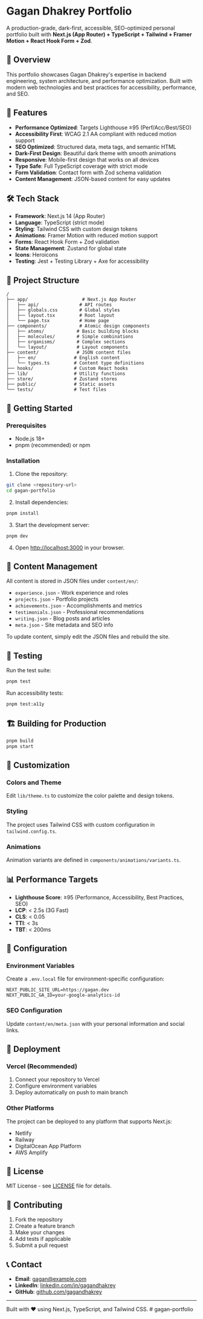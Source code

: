 # Gagan Dhakrey Portfolio

A production-grade, dark-first, accessible, SEO-optimized personal portfolio built with **Next.js (App Router) + TypeScript + Tailwind + Framer Motion + React Hook Form + Zod**.

## 🎯 Overview

This portfolio showcases Gagan Dhakrey's expertise in backend engineering, system architecture, and performance optimization. Built with modern web technologies and best practices for accessibility, performance, and SEO.

## 🚀 Features

- **Performance Optimized**: Targets Lighthouse ≥95 (Perf/Acc/Best/SEO)
- **Accessibility First**: WCAG 2.1 AA compliant with reduced motion support
- **SEO Optimized**: Structured data, meta tags, and semantic HTML
- **Dark-First Design**: Beautiful dark theme with smooth animations
- **Responsive**: Mobile-first design that works on all devices
- **Type Safe**: Full TypeScript coverage with strict mode
- **Form Validation**: Contact form with Zod schema validation
- **Content Management**: JSON-based content for easy updates

## 🛠 Tech Stack

- **Framework**: Next.js 14 (App Router)
- **Language**: TypeScript (strict mode)
- **Styling**: Tailwind CSS with custom design tokens
- **Animations**: Framer Motion with reduced motion support
- **Forms**: React Hook Form + Zod validation
- **State Management**: Zustand for global state
- **Icons**: Heroicons
- **Testing**: Jest + Testing Library + Axe for accessibility

## 📁 Project Structure

```
/
├── app/                    # Next.js App Router
│   ├── api/               # API routes
│   ├── globals.css        # Global styles
│   ├── layout.tsx         # Root layout
│   └── page.tsx           # Home page
├── components/            # Atomic design components
│   ├── atoms/            # Basic building blocks
│   ├── molecules/        # Simple combinations
│   ├── organisms/        # Complex sections
│   └── layout/           # Layout components
├── content/              # JSON content files
│   ├── en/              # English content
│   └── types.ts         # Content type definitions
├── hooks/               # Custom React hooks
├── lib/                 # Utility functions
├── store/               # Zustand stores
├── public/              # Static assets
└── tests/               # Test files
```

## 🚀 Getting Started

### Prerequisites

- Node.js 18+ 
- pnpm (recommended) or npm

### Installation

1. Clone the repository:
```bash
git clone <repository-url>
cd gagan-portfolio
```

2. Install dependencies:
```bash
pnpm install
```

3. Start the development server:
```bash
pnpm dev
```

4. Open [http://localhost:3000](http://localhost:3000) in your browser.

## 📝 Content Management

All content is stored in JSON files under `content/en/`:

- `experience.json` - Work experience and roles
- `projects.json` - Portfolio projects
- `achievements.json` - Accomplishments and metrics
- `testimonials.json` - Professional recommendations
- `writing.json` - Blog posts and articles
- `meta.json` - Site metadata and SEO info

To update content, simply edit the JSON files and rebuild the site.

## 🧪 Testing

Run the test suite:

```bash
pnpm test
```

Run accessibility tests:

```bash
pnpm test:a11y
```

## 🏗 Building for Production

```bash
pnpm build
pnpm start
```

## 🎨 Customization

### Colors and Theme

Edit `lib/theme.ts` to customize the color palette and design tokens.

### Styling

The project uses Tailwind CSS with custom configuration in `tailwind.config.ts`.

### Animations

Animation variants are defined in `components/animations/variants.ts`.

## 📊 Performance Targets

- **Lighthouse Score**: ≥95 (Performance, Accessibility, Best Practices, SEO)
- **LCP**: < 2.5s (3G Fast)
- **CLS**: < 0.05
- **TTI**: < 3s
- **TBT**: < 200ms

## 🔧 Configuration

### Environment Variables

Create a `.env.local` file for environment-specific configuration:

```env
NEXT_PUBLIC_SITE_URL=https://gagan.dev
NEXT_PUBLIC_GA_ID=your-google-analytics-id
```

### SEO Configuration

Update `content/en/meta.json` with your personal information and social links.

## 🚀 Deployment

### Vercel (Recommended)

1. Connect your repository to Vercel
2. Configure environment variables
3. Deploy automatically on push to main branch

### Other Platforms

The project can be deployed to any platform that supports Next.js:
- Netlify
- Railway
- DigitalOcean App Platform
- AWS Amplify

## 📄 License

MIT License - see [LICENSE](LICENSE) file for details.

## 🤝 Contributing

1. Fork the repository
2. Create a feature branch
3. Make your changes
4. Add tests if applicable
5. Submit a pull request

## 📞 Contact

- **Email**: gagan@example.com
- **LinkedIn**: [linkedin.com/in/gagandhakrey](https://linkedin.com/in/gagandhakrey)
- **GitHub**: [github.com/gagandhakrey](https://github.com/gagandhakrey)

---

Built with ❤️ using Next.js, TypeScript, and Tailwind CSS. # gagan-portfolio

